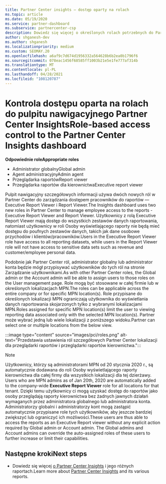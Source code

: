 ```yaml
---
title: Partner Center insights — dostęp oparty na rolach
ms.topic: article
ms.date: 05/19/2020
ms.service: partner-dashboard
ms.subservice: partnercenter-csp
description: Dowiedz się więcej o określonych rolach potrzebnych do Partner Center szczegółowych informacji. Są to między innymi role osoby wyświetlającego raporty dla kierownictwa i osoby wyświetlającego raporty.
author: shganesh-dev
ms.author: shganesh
ms.localizationpriority: medium
ms.custom: SEOMAY.20
ms.openlocfilehash: a6af9c7d674d1956332a564628b6b2ea0b1796f6
ms.sourcegitcommit: 078eac1456f68585ff1003b21e5e1fe777af314b
ms.translationtype: MT
ms.contentlocale: pl-PL
ms.lasthandoff: 04/28/2021
ms.locfileid: "108120787"
---
```

# <a name="role-based-access-control-to-the-partner-center-insights-dashboard"></a><span data-ttu-id="d84e9-104">Kontrola dostępu oparta na rolach do pulpitu nawigacyjnego Partner Center Insights</span><span class="sxs-lookup"><span data-stu-id="d84e9-104">Role-based access control to the Partner Center Insights dashboard</span></span>

<span data-ttu-id="d84e9-105">**Odpowiednie role**</span><span class="sxs-lookup"><span data-stu-id="d84e9-105">**Appropriate roles**</span></span>

- <span data-ttu-id="d84e9-106">Administrator globalny</span><span class="sxs-lookup"><span data-stu-id="d84e9-106">Global admin</span></span>
- <span data-ttu-id="d84e9-107">Agent administracyjny</span><span class="sxs-lookup"><span data-stu-id="d84e9-107">Admin agent</span></span>
- <span data-ttu-id="d84e9-108">Przeglądarka raportów</span><span class="sxs-lookup"><span data-stu-id="d84e9-108">Report viewer</span></span>
- <span data-ttu-id="d84e9-109">Przeglądarka raportów dla kierownictwa</span><span class="sxs-lookup"><span data-stu-id="d84e9-109">Executive report viewer</span></span>

<span data-ttu-id="d84e9-110">Pulpit nawigacyjny szczegółowych informacji używa dwóch nowych ról w Partner Center do zarządzania dostępem pracowników do raportów — Executive Report Viewer i Report Viewer.</span><span class="sxs-lookup"><span data-stu-id="d84e9-110">The Insights dashboard uses two new roles in Partner Center to manage employee access to the reports - Executive Report Viewer and Report Viewer.</span></span>  <span data-ttu-id="d84e9-111">Użytkownicy z rolą Executive Report Viewer mają dostęp do wszystkich zestawów danych raportowania, natomiast użytkownicy w roli Osoby wyświetlającego raporty nie będą mieć dostępu do poufnych zestawów danych, takich jak dane osobowe przychodów i klientów/pracowników.</span><span class="sxs-lookup"><span data-stu-id="d84e9-111">Users in the Executive Report Viewer role have access to all reporting datasets, while users in the Report Viewer role will not have access to sensitive data sets such as revenue and customer/employee personal data.</span></span>  

<span data-ttu-id="d84e9-112">Podobnie jak Partner Center ról, administrator globalny lub administrator konta będzie mógł przypisywać użytkowników do tych ról na stronie Zarządzanie użytkownikami.</span><span class="sxs-lookup"><span data-stu-id="d84e9-112">As with other Partner Center roles, the Global admin or the Account admin will be able to assign users to those roles on the User management page.</span></span> <span data-ttu-id="d84e9-113">Role mogą być stosowane w całej firmie lub w określonych lokalizacjach MPN.</span><span class="sxs-lookup"><span data-stu-id="d84e9-113">The roles can be applicable across the entire company or for specific MPN location(s).</span></span> <span data-ttu-id="d84e9-114">Role przypisane do określonych lokalizacji MPN ograniczają użytkownika do wyświetlania danych raportowania skojarzonych tylko z wybranymi lokalizacjami MPN.</span><span class="sxs-lookup"><span data-stu-id="d84e9-114">Roles assigned for specific MPN location(s) limit the user to viewing reporting data associated only with the selected MPN location(s).</span></span> <span data-ttu-id="d84e9-115">Partner może wybrać jedną lub wiele lokalizacji z poniższego widoku.</span><span class="sxs-lookup"><span data-stu-id="d84e9-115">Partner can select one or multiple locations from the below view.</span></span>

:::image type="content" source="images/pci/roles.png" alt-text="Przedstawia ustawienia ról szczegółowych Partner Center lokalizacji dla przeglądarki raportów i przeglądarki raportów kierownictwa.":::

>[!Note]
> <span data-ttu-id="d84e9-117">Użytkownicy, którzy są administratorami MPN od 20 stycznia 2020 r., są automatycznie dodawana do roli Osoby wyświetlającego raporty kierownictwa dla całej firmy dla wszystkich lokalizacji dla tej dzierżawy. </span><span class="sxs-lookup"><span data-stu-id="d84e9-117">Users who are MPN admins as of Jan 20th, 2020 are automatically added to the company-wide **Executive Report Viewer** role for all locations for that tenant.</span></span> <span data-ttu-id="d84e9-118">Dzięki temu użytkownicy ci mogą uzyskać dostęp do raportów jako osoby przeglądają raporty kierownictwa bez żadnych jawnych działań wymaganych przez administratora globalnego lub administratora konta. Administratorzy globalni i administratorzy kont mogą zastąpić automatycznie przypisane role tych użytkowników, aby jeszcze bardziej zwiększyć lub ograniczyć ich możliwości.</span><span class="sxs-lookup"><span data-stu-id="d84e9-118">These users are thus able to access the reports as an Executive Report viewer without any explicit action required by Global admin or Account admin. The Global admins and Account admins can override the auto-assigned roles of these users to further increase or limit their capabilities.</span></span>

## <a name="next-steps"></a><span data-ttu-id="d84e9-119">Następne kroki</span><span class="sxs-lookup"><span data-stu-id="d84e9-119">Next steps</span></span>

- <span data-ttu-id="d84e9-120">Dowiedz się więcej [o Partner Center Insights](partner-center-insights.md) i jego różnych raportach.</span><span class="sxs-lookup"><span data-stu-id="d84e9-120">Learn more about [Partner Center Insights](partner-center-insights.md) and its various reports.</span></span>
